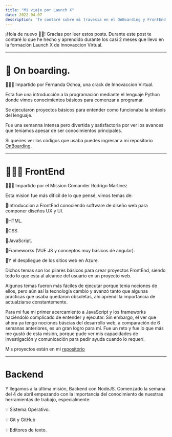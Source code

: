 ```yaml
---
title: "Mi viaje por Launch X"
date: 2022-04-07
description: 'Te contaré sobre mi travesia en el OnBoarding y FrontEnd'
---
```


¡Hola de nuevo 👋🏽! Gracias por leer estos posts. 
Durante este post te contaré lo que he hecho y aprendido durante los casi 2 meses que llevo en la formación Launch X de Innovaccion Virtual. 

----

# 🚀 On boarding. 

👩🏽‍🏫 Impartido por Fernanda Ochoa, una crack de Innovaccion Virtual. 

Esta fue una introducción a la programación mediante el lenguaje Python donde vimos conocimientos básicos para comenzar a programar. 

Se ejecutaron proyectos básicos para entender como funcionaba la sintaxis del lenguaje. 

Fue una semanna intensa pero divertida y satisfactoria por ver los avances que teniamos apesar de ser conocimientos principales. 

Si queires ver los códigos que usaba puedes ingresar a mi repositorio [OnBoarding](https://github.com/JossPerezT/On-boarding-Jocelyn-Perez "Repositorio OnBoarding de JossPerezT").

---- 

# 👩🏽‍🚀 FrontEnd 
👨🏽‍🏫 Impartido por el Mission Comander Rodrigo Martinez 

Esta mision fue más díficil de lo que pensé, vimos temas de: 

  🌟Introduccion a FrontEnd conociendo software de diseño web para componer diseños UX y UI.
  
  🌟HTML.
  
  🌟CSS.
  
  🌟JavaScript.
  
  🌟Frameworks (VUE JS y conceptos muy básicos de angular). 
  
  🌟Y el despliegue de los sitios web en Azure. 
 
Dichos temas son los pilares básicos para crear proyectos FrontEnd, siendo todo lo que esta al alcance del usuario en un proyecto web. 

Algunos temas fueron más fáciles de ejecutar porque tenia nociones de ellos, pero aún así la tecnología cambio y avanzó tanto que algunas prácticas que usaba quedaron obsoletas, ahi aprendí la importancia de actualziarse constantemente. 

Para mi fue mi primer acercamiento a JavaScript y los frameworks haciéndolo complicado de entender y ejecutar. Sin embargo, el ver que ahora ya tengo nociones báscias del desarrollo web, a comparación de 6 semanas anteriores, es un gran logro para mí. Fue un reto y fue lo que más me gustó de esta misión, porque pude ver mis capacidades de investigación y comunicación para pedir ayuda cuando lo requerí. 

Mis proyectos están en mi [repositorio](https://github.com/JossPerezT?tab=repositories)

----

# Backend

Y llegamos a la última misión, Backend con NodeJS. Comenzado la semana del 4 de abril empezando con la importancia del conocimiento de nuestras herramientas de trabajo, especialmente: 

💡 Sistema Operativo. 

💡 Git y GitHub

💡 Editores de texto. 

